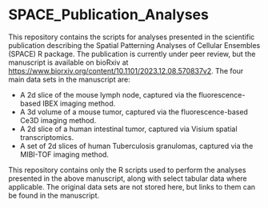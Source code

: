 # SPACE_Publication_Analyses
This repository contains the scripts for analyses presented in the scientific publication describing the Spatial Patterning Analyses of Cellular Ensembles (SPACE) R package. The publication is currently under peer review, but the manuscript is available on bioRxiv at https://www.biorxiv.org/content/10.1101/2023.12.08.570837v2. The four main data sets in the manuscript are:

- A 2d slice of the mouse lymph node, captured via the fluorescence-based IBEX imaging method.
- A 3d volume of a mouse tumor, captured via the fluorescence-based Ce3D imaging method.
- A 2d slice of a human intestinal tumor, captured via Visium spatial transcriptomics.
- A set of 2d slices of human Tuberculosis granulomas, captured via the MIBI-TOF imaging method.

This repository contains only the R scripts used to perform the analyses presented in the above manuscript, along with select tabular data where applicable. The original data sets are not stored here, but links to them can be found in the manuscript. 
